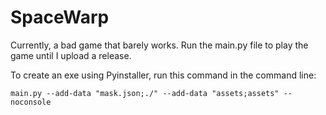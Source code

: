 # SpaceWarp

Currently, a bad game that barely works.
Run the main.py file to play the game until I upload a release.

To create an exe using Pyinstaller, run this command in the command line:
```shell
main.py --add-data "mask.json;./" --add-data "assets;assets" --noconsole
```